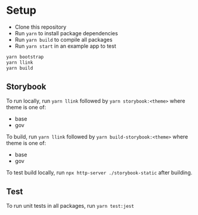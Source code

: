 # Setup

- Clone this repository
- Run `yarn` to install package dependencies
- Run `yarn build` to compile all packages
- Run `yarn start` in an example app to test

```sh
yarn bootstrap
yarn llink
yarn build
```

## Storybook

To run locally, run `yarn llink` followed by `yarn storybook:<theme>` where theme is one of:

- base
- gov

To build, run `yarn llink` followed by `yarn build-storybook:<theme>` where theme is one of:

- base
- gov

To test build locally, run `npx http-server ./storybook-static` after building.

## Test

To run unit tests in all packages, run `yarn test:jest`
